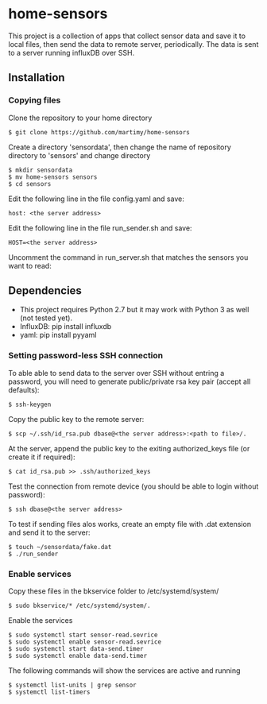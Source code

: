 # home-sensors

This project is a collection of apps that collect sensor data and save it to local files, then send the data to remote server, periodically.
The data is sent to a server running influxDB over SSH.

## Installation

### Copying files
Clone the repository to your home directory

    $ git clone https://github.com/martimy/home-sensors

Create a directory 'sensordata', then change the name of repository directory to 'sensors' and change directory

    $ mkdir sensordata
    $ mv home-sensors sensors
    $ cd sensors

Edit the following line in the file config.yaml and save:

    host: <the server address>
 
Edit the following line in the file run_sender.sh and save:

    HOST=<the server address>

Uncomment the command in run_server.sh that matches the sensors you want to read:

## Dependencies

* This project requires Python 2.7 but it may work with Python 3 as well (not tested yet).
* InfluxDB: pip install influxdb
* yaml: pip install pyyaml

### Setting password-less SSH connection

To able able to send data to the server over SSH without entring a password, you will need to generate public/private rsa key pair (accept all defaults):

    $ ssh-keygen

Copy the public key to the remote server:

    $ scp ~/.ssh/id_rsa.pub dbase@<the server address>:<path to file>/.

At the server, append the public key to the exiting authorized_keys file (or create it if required):

    $ cat id_rsa.pub >> .ssh/authorized_keys

Test the connection from remote device (you should be able to login without password):

    $ ssh dbase@<the server address>

To test if sending files alos works, create an empty file with .dat extension and send it to the server:

    $ touch ~/sensordata/fake.dat
    $ ./run_sender

### Enable services

Copy these files in the bkservice folder to /etc/systemd/system/

    $ sudo bkservice/* /etc/systemd/system/.

Enable the services

    $ sudo systemctl start sensor-read.sevrice
    $ sudo systemctl enable sensor-read.sevrice
    $ sudo systemctl start data-send.timer
    $ sudo systemctl enable data-send.timer

The following commands will show the services are active and running

    $ systemctl list-units | grep sensor
    $ systemctl list-timers
